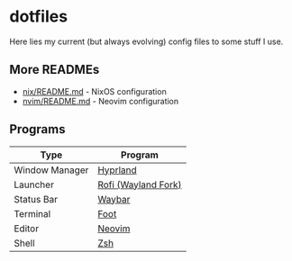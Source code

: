 # dotfiles

Here lies my current (but always evolving) config files to some stuff I use.


## More READMEs
- [nix/README.md](nix) - NixOS configuration
- [nvim/README.md](nvim) - Neovim configuration



## Programs
|Type|Program|
|---|---|
|Window Manager|[Hyprland](https://github.com/hyprwm/Hyprland)|
|Launcher|[Rofi (Wayland Fork)](https://github.com/lbonn/rofi)|
|Status Bar|[Waybar](https://github.com/Alexays/Waybar)|
|Terminal|[Foot](https://codeberg.org/dnkl/foot)|
|Editor|[Neovim](https://github.com/neovim/neovim)|
|Shell|[Zsh](https://github.com/zsh-users/zsh)|

